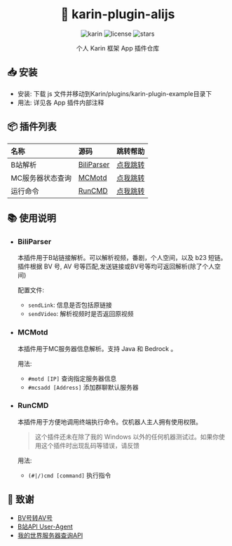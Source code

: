 <div align="center">

# 🤖 karin-plugin-alijs


<p align="center">
  <img src="https://img.shields.io/badge/Karin-f0f0f0?style=for-the-badge" alt="karin">
  <img src="https://img.shields.io/github/license/Aliorpse/karin-plugins-alijs?style=for-the-badge" alt="license">
  <img src="https://img.shields.io/github/stars/Aliorpse/karin-plugins-alijs?style=for-the-badge" alt="stars">
</p>

<p align="center">个人 Karin 框架 App 插件仓库</p>

</div>

## 📥 安装

- 安装: 下载 js 文件并移动到Karin/plugins/karin-plugin-example目录下
- 用法: 详见各 App 插件内部注释

## 📦 插件列表
| 名称 | 源码 | 跳转帮助 |
|:-----|:-----|:-----|
| B站解析 | [BiliParser](https://github.com/Aliorpse/karin-plugins-alijs/blob/main/js/biliParser.js) | [点我跳转](#BiliParser) |
| MC服务器状态查询 | [MCMotd](https://github.com/Aliorpse/karin-plugins-alijs/blob/main/js/MCMotd.js) | [点我跳转](#MCMotd) |
| 运行命令 | [RunCMD](https://github.com/Aliorpse/karin-plugins-alijs/blob/main/js/RunCMD.js) | [点我跳转](#RunCMD) |

## 📚 使用说明
- ### BiliParser
  本插件用于B站链接解析。可以解析视频，番剧，个人空间，以及 b23 短链。<br>
  插件根据 BV 号, AV 号等匹配,发送链接或BV号等均可返回解析(除了个人空间)
  
    配置文件:
    - `sendLink`: 信息是否包括原链接
    - `sendVideo`: 解析视频时是否返回原视频
  
- ### MCMotd
  本插件用于MC服务器信息解析。支持 Java 和 Bedrock 。
  
    用法:
    - `#motd [IP]` 查询指定服务器信息
    - `#mcsadd [Address]` 添加群聊默认服务器

- ### RunCMD
  本插件用于方便地调用终端执行命令。仅机器人主人拥有使用权限。
  > 这个插件还未在除了我的 Windows 以外的任何机器测试过。如果你使用这个插件时出现乱码等错误，请反馈
  
    用法:
    - `(#|/)cmd [command]` 执行指令

## 🙏 致谢
- [BV号转AV号](https://www.zhihu.com/question/381784377/answer/1099438784)
- [B站API User-Agent](https://gitee.com/SmallK111407/earth-k-plugin)
- [我的世界服务器查询API](https://github.com/CikeyQi/mc-plugin)
